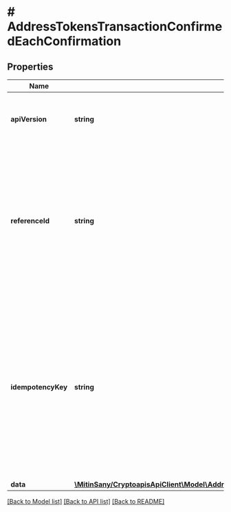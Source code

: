 # # AddressTokensTransactionConfirmedEachConfirmation

## Properties

Name | Type | Description | Notes
------------ | ------------- | ------------- | -------------
**apiVersion** | **string** | Specifies the version of the API that incorporates this endpoint. |
**referenceId** | **string** | Represents a unique identifier that serves as reference to the specific request which prompts a callback, e.g. Blockchain Events Subscription, Blockchain Automation, etc. |
**idempotencyKey** | **string** | Specifies a unique ID generated by the system and attached to each callback. It is used by the server to recognize consecutive requests with the same data with the purpose not to perform the same operation twice. |
**data** | [**\MitinSany/CryptoapisApiClient\Model\AddressTokensTransactionConfirmedEachConfirmationData**](AddressTokensTransactionConfirmedEachConfirmationData.md) |  |

[[Back to Model list]](../../README.md#models) [[Back to API list]](../../README.md#endpoints) [[Back to README]](../../README.md)
